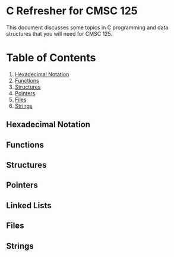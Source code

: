 # C Refresher for CMSC 125

This document discusses some topics in C programming and data structures that you will 
need for CMSC 125.

# Table of Contents

1. [Hexadecimal Notation](#hexadecimal-notation)
1. [Functions](#functions)
1. [Structures](#structures)
1. [Pointers](#pointers)
1. [Files](#files)
1. [Strings](#strings)

## Hexadecimal Notation

## Functions

## Structures

## Pointers

## Linked Lists

## Files

## Strings
